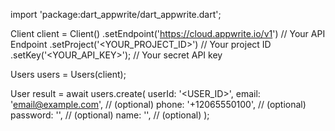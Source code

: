 import 'package:dart_appwrite/dart_appwrite.dart';

Client client = Client()
    .setEndpoint('https://cloud.appwrite.io/v1') // Your API Endpoint
    .setProject('&lt;YOUR_PROJECT_ID&gt;') // Your project ID
    .setKey('&lt;YOUR_API_KEY&gt;'); // Your secret API key

Users users = Users(client);

User result = await users.create(
    userId: '<USER_ID>',
    email: 'email@example.com', // (optional)
    phone: '+12065550100', // (optional)
    password: '', // (optional)
    name: '<NAME>', // (optional)
);
